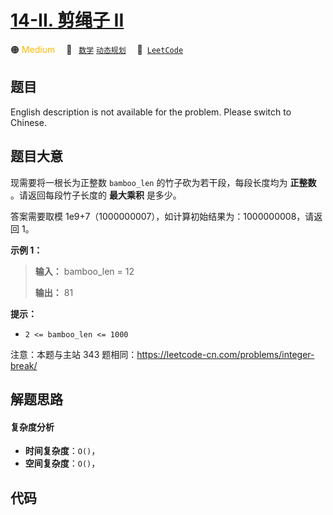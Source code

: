 # [14-II. 剪绳子 II](https://leetcode.cn/problems/jian-sheng-zi-ii-lcof)

🟠 <font color=#ffb800>Medium</font>&emsp; 🔖&ensp; [`数学`](/tag/math.md) [`动态规划`](/tag/dynamic-programming.md)&emsp; 🔗&ensp;[`LeetCode`](https://leetcode.cn/problems/jian-sheng-zi-ii-lcof)

## 题目

English description is not available for the problem. Please switch to
Chinese.


## 题目大意

现需要将一根长为正整数 `bamboo_len` 的竹子砍为若干段，每段长度均为 **正整数** 。请返回每段竹子长度的 **最大乘积** 是多少。

答案需要取模 1e9+7（1000000007），如计算初始结果为：1000000008，请返回 1。



**示例 1：**

> 
> 
> 
> 
> 
> **输入：** bamboo_len = 12
> 
> **输出：** 81
> 
> 



**提示：**

  * `2 <= bamboo_len <= 1000`

注意：本题与主站 343 题相同：<https://leetcode-cn.com/problems/integer-break/>




## 解题思路

#### 复杂度分析

- **时间复杂度**：`O()`，
- **空间复杂度**：`O()`，

## 代码

```javascript

```